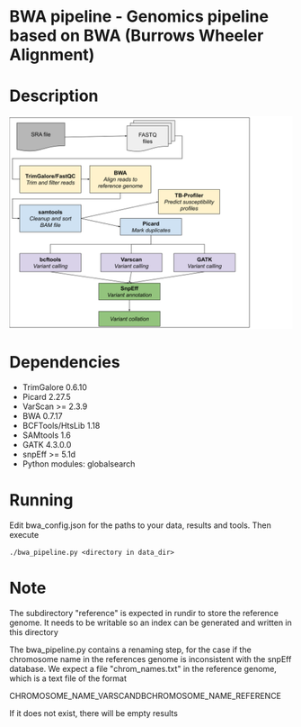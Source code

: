 # BWA pipeline - Genomics pipeline based on BWA (Burrows Wheeler Alignment)

# Description

![Workflow](images/workflow.svg)

# Dependencies

  * TrimGalore 0.6.10
  * Picard 2.27.5
  * VarScan >= 2.3.9
  * BWA 0.7.17
  * BCFTools/HtsLib 1.18
  * SAMtools 1.6
  * GATK 4.3.0.0
  * snpEff >= 5.1d
  * Python modules: globalsearch

# Running

Edit bwa_config.json for the paths to your data, results and tools.
Then execute

```shell
./bwa_pipeline.py <directory in data_dir>
```

# Note

The subdirectory "reference" is expected in rundir to store the reference genome.
It needs to be writable so an index can be generated and written in this directory

The bwa_pipeline.py contains a renaming step, for the case if the chromosome name
in the references genome is inconsistent with the snpEff database.
We expect a file "chrom_names.txt" in the reference genome, which is a text file of the
format

CHROMOSOME_NAME_VARSCANDB<SPACE>CHROMOSOME_NAME_REFERENCE

If it does not exist, there will be empty results
